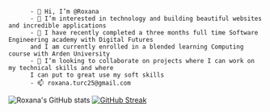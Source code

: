 


          - 👋 Hi, I’m @Roxana
          - 👀 I’m interested in technology and building beautiful websites and incredible applications
          - 🌱 I have recently completed a three months full time Software Engineering academy with Digital Futures 
          and I am currently enrolled in a blended learning Computing course with Arden University
          - 💞️ I’m looking to collaborate on projects where I can work on my technical skills and where 
          I can put to great use my soft skills
          - 📫 roxana.turc25@gmail.com


![Roxana's GitHub stats](https://github-readme-stats.vercel.app/api?username=RoxanaAnamariaTurc&show_icons=true&theme=radical) [![GitHub Streak](https://github-readme-streak-stats.herokuapp.com/?user=RoxanaAnamariaTurc)](https://git.io/streak-stats)
  

<!---
RoxanaAnamariaTurc/RoxanaAnamariaTurc is a ✨ special ✨ repository because its `README.md` (this file) appears on your GitHub profile.
You can click the Preview link to take a look at your changes.
--->
